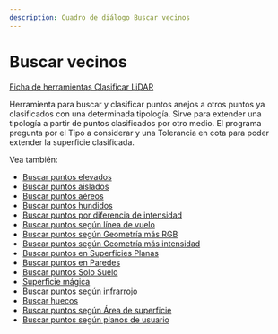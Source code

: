 ```yaml
---
description: Cuadro de diálogo Buscar vecinos
---
```


# Buscar vecinos

[Ficha de herramientas Clasificar LiDAR](../../fichas-de-herramientas/untitled-245.md)

Herramienta para buscar y clasificar puntos anejos a otros puntos ya clasificados con una determinada tipología. Sirve para extender una tipología a partir de puntos clasificados por otro medio. El programa pregunta por el Tipo a considerar y una Tolerancia en cota para poder extender la superficie clasificada.

Vea también:

* [Buscar puntos elevados](untitled-41.md)
* [Buscar puntos aislados](untitled-39.md)
* [Buscar puntos aéreos](untitled-38.md)
* [Buscar puntos hundidos](untitled-44.md)
* [Buscar puntos por diferencia de intensidad](untitled-40.md)
* [Buscar puntos según línea de vuelo](untitled-49.md)
* [Buscar puntos según Geometría más RGB](untitled-47.md)
* [Buscar puntos según Geometría más intensidad](untitled-46.md)
* [Buscar puntos en Superficies Planas](untitled-43.md)
* [Buscar puntos en Paredes](untitled-42.md)
* [Buscar puntos Solo Suelo](untitled-198.md)
* [Superficie mágica](untitled-201/)
* [Buscar puntos según infrarrojo](untitled-48.md)
* [Buscar huecos](untitled-34.md)
* [Buscar puntos según Área de superficie](untitled-45.md)
* [Buscar puntos según planos de usuario](untitled-50.md) 

